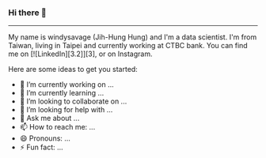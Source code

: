 ### Hi there 👋
***
My name is windysavage (Jih-Hung Hung) and I'm a data scientist. I'm from Taiwan, living in Taipei and currently working at CTBC bank. You can find me on [![LinkedIn][3.2]][3], or on Instagram.

Here are some ideas to get you started:

- 🔭 I’m currently working on ...
- 🌱 I’m currently learning ...
- 👯 I’m looking to collaborate on ...
- 🤔 I’m looking for help with ...
- 💬 Ask me about ...
- 📫 How to reach me: ...
- 😄 Pronouns: ...
- ⚡ Fun fact: ...
